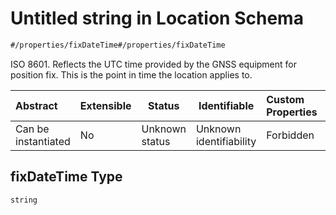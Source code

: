 # Untitled string in Location Schema

```txt
#/properties/fixDateTime#/properties/fixDateTime
```

ISO 8601. Reflects the UTC time provided by the GNSS equipment for position fix. This is the point in time the location applies to.


| Abstract            | Extensible | Status         | Identifiable            | Custom Properties | Additional Properties | Access Restrictions | Defined In                                                                  |
| :------------------ | ---------- | -------------- | ----------------------- | :---------------- | --------------------- | ------------------- | --------------------------------------------------------------------------- |
| Can be instantiated | No         | Unknown status | Unknown identifiability | Forbidden         | Allowed               | none                | [location.json\*](../../schema/sensor/location.json "open original schema") |

## fixDateTime Type

`string`
